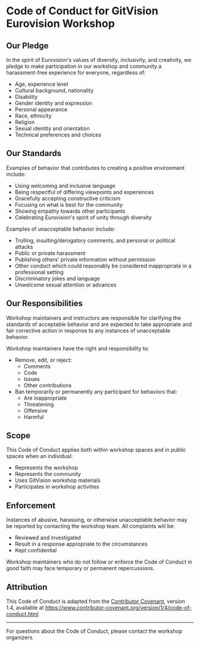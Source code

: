 # Code of Conduct for GitVision Eurovision Workshop

## Our Pledge

In the spirit of Eurovision's values of diversity, inclusivity, and creativity, we pledge to make participation in our workshop and community a harassment-free experience for everyone, regardless of:
- Age, experience level
- Cultural background, nationality
- Disability
- Gender identity and expression
- Personal appearance
- Race, ethnicity
- Religion
- Sexual identity and orientation
- Technical preferences and choices

## Our Standards

Examples of behavior that contributes to creating a positive environment include:

* Using welcoming and inclusive language
* Being respectful of differing viewpoints and experiences
* Gracefully accepting constructive criticism
* Focusing on what is best for the community
* Showing empathy towards other participants
* Celebrating Eurovision's spirit of unity through diversity

Examples of unacceptable behavior include:

* Trolling, insulting/derogatory comments, and personal or political attacks
* Public or private harassment
* Publishing others' private information without permission
* Other conduct which could reasonably be considered inappropriate in a professional setting
* Discriminatory jokes and language
* Unwelcome sexual attention or advances

## Our Responsibilities

Workshop maintainers and instructors are responsible for clarifying the standards of acceptable behavior and are expected to take appropriate and fair corrective action in response to any instances of unacceptable behavior.

Workshop maintainers have the right and responsibility to:
- Remove, edit, or reject:
  - Comments
  - Code
  - Issues
  - Other contributions
- Ban temporarily or permanently any participant for behaviors that:
  - Are inappropriate
  - Threatening
  - Offensive
  - Harmful

## Scope

This Code of Conduct applies both within workshop spaces and in public spaces when an individual:
- Represents the workshop
- Represents the community
- Uses GitVision workshop materials
- Participates in workshop activities

## Enforcement

Instances of abusive, harassing, or otherwise unacceptable behavior may be reported by contacting the workshop team. All complaints will be:
- Reviewed and investigated
- Result in a response appropriate to the circumstances
- Kept confidential

Workshop maintainers who do not follow or enforce the Code of Conduct in good faith may face temporary or permanent repercussions.

## Attribution

This Code of Conduct is adapted from the [Contributor Covenant](https://www.contributor-covenant.org), version 1.4, available at https://www.contributor-covenant.org/version/1/4/code-of-conduct.html

---

For questions about the Code of Conduct, please contact the workshop organizers.
